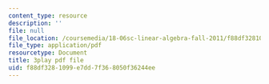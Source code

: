 ```yaml
---
content_type: resource
description: ''
file: null
file_location: /coursemedia/18-06sc-linear-algebra-fall-2011/f88df3281099e7dd7f368050f36244ee_0oBJN8F616U.pdf
file_type: application/pdf
resourcetype: Document
title: 3play pdf file
uid: f88df328-1099-e7dd-7f36-8050f36244ee
---
```

